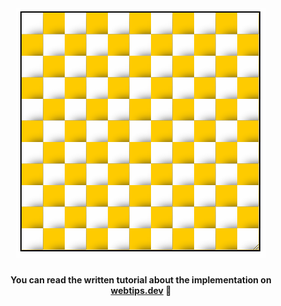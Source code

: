 <h1 align="center">
    <img src="paint.gif" alt="The CSS Paint API in action" />
</h1>
<h4 align="center">You can read the written tutorial about the implementation on <strong><a href="https://www.webtips.dev/how-to-make-dynamic-backgrounds-with-the-css-paint-api">webtips.dev</a></strong> 🎨</h4>
